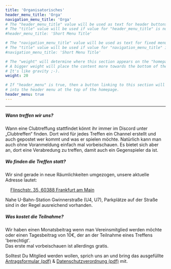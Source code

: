 ```yaml
---
title: 'Organisatorisches'
header_menu_title: 'Orga'
navigation_menu_title: 'Orga'
# The "header_menu_title" value will be used as text for header buttons.
# The "title" value will be used if value for "header_menu_title" is not provided.
#header_menu_title: 'Short Menu Title'

# The "navigation_menu_title" value will be used as text for fixed menu items.
# The "title" value will be used if value for "navigation_menu_title" is not provided.
#navigation_menu_title: 'Short Menu Title'

# The "weight" will determine where this section appears on the "homepage".
# A bigger weight will place the content more towards the bottom of the page.
# It's like gravity ;-).
weight: 20

# If "header_menu" is true, then a button linking to this section will be placed
# into the header menu at the top of the homepage.
header_menu: true
---
```

----

##### Wann treffen wir uns?

Wann eine Clubtreffung stattfindet könnt ihr immer im Discord unter „Clubtreffen“ finden. Dort wird für jedes Treffen ein Channel erstellt und auch gepostet wer kommt und was er spielen möchte. Natürlich kann man auch ohne Voranmeldung einfach mal vorbeischauen. Es bietet sich aber an, dort eine Verabredung zu treffen, damit auch ein Gegenspieler da ist.

##### Wo finden die Treffen statt?

Wir sind gerade in neue Räumlichkeiten umgezogen, unsere aktuelle Adresse lautet:

&nbsp;&nbsp;&nbsp;&nbsp;[Flinschstr. 35, 60388 Frankfurt am Main](https://goo.gl/maps/qt2J8dzGh4THh6fp7 "Auf Google Maps öffnen")

Nahe U-Bahn-Station Gwinnerstraße (U4, U7), Parkplätze auf der Straße sind in der Regel ausreichend vorhanden.

##### Was kostet die Teilnahme?

Wir haben einen Monatsbeitrag wenn man Vereinsmitglied werden möchte oder einen Tagesbeitrag von 10€, der an der Teilnahme eines Treffens 'berechtigt'.  
Das erste mal vorbeischauen ist allerdings gratis.

Solltest Du Mitglied werden wollen, sprich uns an und bring das ausgefüllte [Antragsformular (pdf)](documents/Aufnahmeantrag.pdf) & [Datenschutzverordnung (pdf)](documents/DSGVO.pdf) mit.